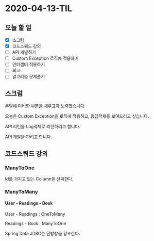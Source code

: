 # 2020-04-13-TIL

## 오늘 할 일

- [x] 스크럼
- [x] 코드스쿼드 강의
- [ ] API 개발하기
- [ ] Custom Exception 로직에 적용하기
- [ ] 인터셉터 적용하기
- [ ] 회고
- [ ] 알고리즘 문제풀기

## 스크럼

주말에 미비한 부분을 채우고자 노력했습니다.

오늘은 Custom Exception을 로직에 적용하고, 응답객체를 보여드리고 싶습니다.

API 리턴을 Log객체로 리턴하려고 합니다.

API 개발을 하려고 합니다.

## 코드스쿼드 강의

### ManyToOne

Id를 가지고 있는 Column을 선택한다.

### ManyToMany

#### User - Readings - Book

User - Readings : OneToMany

Readings - Book : ManyToOne

Spring Data JDBC는 단방향을 강조한다.


